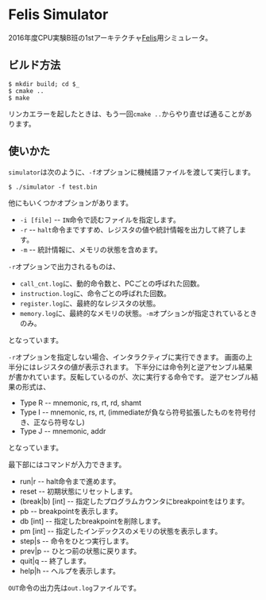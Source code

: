 Felis Simulator
===============

2016年度CPU実験B班の1stアーキテクチャ[Felis](https://github.com/wafrelka/felis)用シミュレータ。

## ビルド方法
```shell
$ mkdir build; cd $_
$ cmake ..
$ make
```

リンカエラーを起したときは、もう一回`cmake ..`からやり直せば通ることがあります。

## 使いかた
`simulator`は次のように、`-f`オプションに機械語ファイルを渡して実行します。

```shell
$ ./simulator -f test.bin
```

他にもいくつかオプションがあります。

* `-i [file]` -- `IN`命令で読むファイルを指定します。
* `-r` -- `halt`命令まですすめ、レジスタの値や統計情報を出力して終了します。
* `-m` -- 統計情報に、メモリの状態を含めます。

`-r`オプションで出力されるものは、

* `call_cnt.log`に、動的命令数と、PCごとの呼ばれた回数。
* `instruction.log`に、命令ごとの呼ばれた回数。
* `register.log`に、最終的なレジスタの状態。
* `memory.log`に、最終的なメモリの状態。`-m`オプションが指定されているときのみ。

となっています。

`-r`オプションを指定しない場合、インタラクティブに実行できます。
画面の上半分にはレジスタの値が表示されます。
下半分には命令列と逆アセンブル結果が書かれています。反転しているのが、次に実行する命令です。
逆アセンブル結果の形式は、

* Type R -- mnemonic, rs, rt, rd, shamt
* Type I -- mnemonic, rs, rt, (immediateが負なら符号拡張したものを符号付き、正なら符号なし)
* Type J -- mnemonic, addr

となっています。

最下部にはコマンドが入力できます。

* run|r -- halt命令まで進めます。
* reset -- 初期状態にリセットします。
* (break|b) [int] -- 指定したプログラムカウンタにbreakpointをはります。
* pb -- breakpointを表示します。
* db [int] -- 指定したbreakpointを削除します。
* pm [int] -- 指定したインデックスのメモリの状態を表示します。
* step|s -- 命令をひとつ実行します。
* prev|p -- ひとつ前の状態に戻ります。
* quit|q -- 終了します。
* help|h -- ヘルプを表示します。

`OUT`命令の出力先は`out.log`ファイルです。
